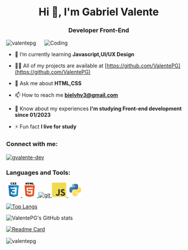 <h1 align="center">Hi 👋, I'm Gabriel Valente</h1>
<h3 align="center">Developer Front-End</h3>
<img align="right" alt="Coding" width="400" src="https://cdn.dribbble.com/users/1162077/screenshots/3848914/programmer.gif">


<p align="left"> <img src="https://komarev.com/ghpvc/?username=valentepg&label=Profile%20views&color=0e75b6&style=flat" alt="valentepg" /> </p>

- 🌱 I’m currently learning **Javascript,UI/UX Design**

- 👨‍💻 All of my projects are available at [https://github.com/ValentePG](https://github.com/ValentePG)

- 💬 Ask me about **HTML,CSS**

- 📫 How to reach me **bielvhv3@gmail.com**

- 📄 Know about my experiences **I'm studying Front-end development since 01/2023**

- ⚡ Fun fact **I live for study**

<h3 align="left">Connect with me:</h3>
<p align="left">
<a href="https://linkedin.com/in/gvalente-dev" target="blank"><img align="center" src="https://raw.githubusercontent.com/rahuldkjain/github-profile-readme-generator/master/src/images/icons/Social/linked-in-alt.svg" alt="gvalente-dev" height="30" width="40" /></a>
</p>

<h3 align="left">Languages and Tools:</h3>
<p align="left"> <a href="https://www.w3schools.com/css/" target="_blank" rel="noreferrer"> <img src="https://raw.githubusercontent.com/devicons/devicon/master/icons/css3/css3-original-wordmark.svg" alt="css3" width="40" height="40"/> </a> <a href="https://www.w3.org/html/" target="_blank" rel="noreferrer"> <img src="https://raw.githubusercontent.com/devicons/devicon/master/icons/html5/html5-original-wordmark.svg" alt="html5" width="40" height="40"/> </a> <a href="https://git-scm.com/" target="_blank" rel="noreferrer"> <img src="https://www.vectorlogo.zone/logos/git-scm/git-scm-icon.svg" alt="git" width="40" height="40"/> </a> <a href="https://developer.mozilla.org/en-US/docs/Web/JavaScript" target="_blank" rel="noreferrer"> <img src="https://raw.githubusercontent.com/devicons/devicon/master/icons/javascript/javascript-original.svg" alt="javascript" width="40" height="40"/> </a> <a href="https://www.python.org" target="_blank" rel="noreferrer"> <img src="https://raw.githubusercontent.com/devicons/devicon/master/icons/python/python-original.svg" alt="python" width="40" height="40"/> </a> </p>

[![Top Langs](https://github-readme-stats.vercel.app/api/top-langs/?username=valentepg&theme=transparent&layout=donut)](https://github.com/anuraghazra/github-readme-stats)

![ValentePG's GitHub stats](https://github-readme-stats.vercel.app/api?username=valentepg&show_icons=true&theme=transparent)

[![Readme Card](https://github-readme-stats.vercel.app/api/pin/?username=valentepg&theme=transparent&show_owner&repo=frontendmentor-qrcode)](https://github.com/anuraghazra/github-readme-stats)

<p><img align="center" src="https://github-readme-streak-stats.herokuapp.com/?user=valentepg&theme=transparent" alt="valentepg" /></p>

